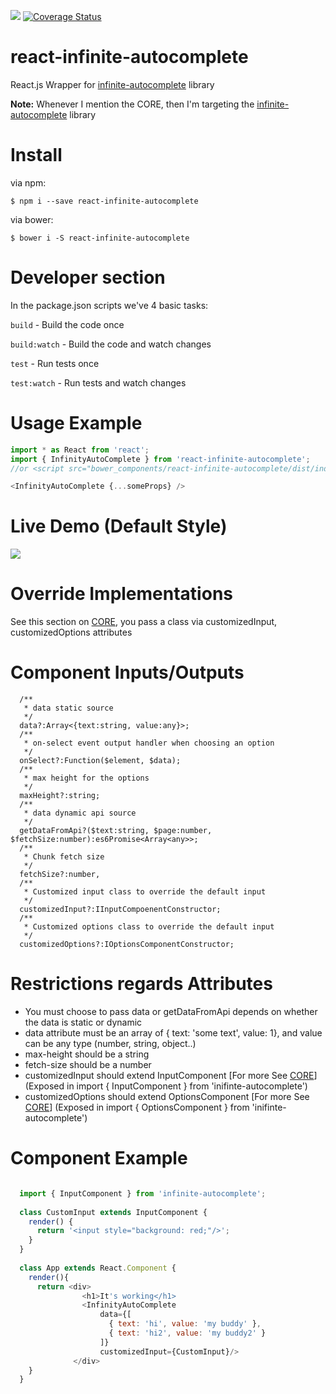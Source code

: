 <a><img src="https://travis-ci.org/Attrash-Islam/react-infinite-autocomplete.svg?branch=master"/></a>     <a href='https://coveralls.io/github/Attrash-Islam/react-infinite-autocomplete?branch=master'><img src='https://coveralls.io/repos/github/Attrash-Islam/react-infinite-autocomplete/badge.svg?branch=master' alt='Coverage Status' /></a>

# react-infinite-autocomplete

React.js Wrapper for <a href="https://github.com/Attrash-Islam/infinite-autocomplete">infinite-autocomplete</a> library

<b>Note:</b> Whenever I mention the CORE, then I'm targeting the <a href="https://github.com/Attrash-Islam/infinite-autocomplete">infinite-autocomplete</a> library

# Install

via npm:
```
$ npm i --save react-infinite-autocomplete
```

via bower:
```
$ bower i -S react-infinite-autocomplete
```


# Developer section

In the package.json scripts we've 4 basic tasks:

`build` - Build the code once

`build:watch` - Build the code and watch changes

`test` - Run tests once

`test:watch` - Run tests and watch changes

# Usage Example

```js
import * as React from 'react';
import { InfinityAutoComplete } from 'react-infinite-autocomplete';
//or <script src="bower_components/react-infinite-autocomplete/dist/index.js"></script>

<InfinityAutoComplete {...someProps} />
```

# Live Demo (Default Style)

<img src="https://cdn.rawgit.com/Attrash-Islam/assets/749035d3/infi-basic.gif" />

# Override Implementations

See this section on <a href="https://github.com/Attrash-Islam/infinite-autocomplete">CORE</a>, you pass a class via customizedInput, customizedOptions attributes

# Component Inputs/Outputs

```
  /**
   * data static source
   */
  data?:Array<{text:string, value:any}>;
  /**
   * on-select event output handler when choosing an option
   */
  onSelect?:Function($element, $data);
  /**
   * max height for the options
   */
  maxHeight?:string;
  /**
   * data dynamic api source
   */
  getDataFromApi?($text:string, $page:number, $fetchSize:number):es6Promise<Array<any>>;
  /**
   * Chunk fetch size
   */
  fetchSize?:number,
  /**
   * Customized input class to override the default input
   */
  customizedInput?:IInputCompoenentConstructor;
  /**
   * Customized options class to override the default input
   */
  customizedOptions?:IOptionsComponentConstructor;
```

# Restrictions regards Attributes
- You must choose to pass data or getDataFromApi depends on whether the data is static or dynamic
- data attribute must be an array of { text: 'some text', value: 1}, and value can be any type (number, string, object..)
- max-height should be a string
- fetch-size should be a number
- customizedInput should extend InputComponent [For more See <a href="https://github.com/Attrash-Islam/infinite-autocomplete">CORE</a>] (Exposed in import { InputComponent } from 'inifinte-autocomplete')
- customizedOptions should extend OptionsComponent [For more See <a href="https://github.com/Attrash-Islam/infinite-autocomplete">CORE</a>] (Exposed in import { OptionsComponent } from 'inifinte-autocomplete')


# Component Example

```js

  import { InputComponent } from 'infinite-autocomplete';
  
  class CustomInput extends InputComponent {
    render() {
      return '<input style="background: red;"/>';
    }
  }
  
  class App extends React.Component {
    render(){
      return <div>
                <h1>It's working</h1>
                <InfinityAutoComplete 
                    data={[
                      { text: 'hi', value: 'my buddy' },
                      { text: 'hi2', value: 'my buddy2' }
                    ]}
                    customizedInput={CustomInput}/>
              </div>
    }
  }
```
